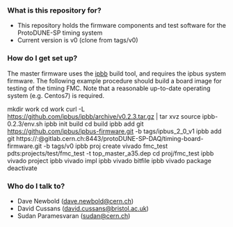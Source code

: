 ### What is this repository for? ###

* This repository holds the firmware components and test software for the ProtoDUNE-SP timing system
* Current version is v0 (clone from tags/v0)

### How do I get set up? ###

The master firmware uses the [ipbb](https://github.com/ipbus/ipbb) build tool, and requires the ipbus system firmware.
The following example procedure should build a board image for testing of the timing FMC. Note that a reasonable up-to-date
operating system (e.g. Centos7) is required.

mkdir work
cd work
curl -L https://github.com/ipbus/ipbb/archive/v0.2.3.tar.gz | tar xvz
source ipbb-0.2.3/env.sh
ipbb init build
cd build
ipbb add git https://github.com/ipbus/ipbus-firmware.git -b tags/ipbus_2_0_v1
ipbb add git https://:@gitlab.cern.ch:8443/protoDUNE-SP-DAQ/timing-board-firmware.git -b tags/v0
ipbb proj create vivado fmc_test pdts:projects/test/fmc_test -t top_master_a35.dep
cd proj/fmc_test
ipbb vivado project
ipbb vivado impl
ipbb vivado bitfile
ipbb vivado package
deactivate

### Who do I talk to? ###

* Dave Newbold (dave.newbold@cern.ch)
* David Cussans (david.cussans@bristol.ac.uk)
* Sudan Paramesvaran (sudan@cern.ch)
